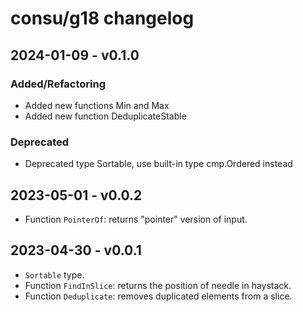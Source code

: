 # consu/g18 changelog

## 2024-01-09 - v0.1.0

### Added/Refactoring

- Added new functions Min and Max
- Added new function DeduplicateStable

### Deprecated

- Deprecated type Sortable, use built-in type cmp.Ordered instead

## 2023-05-01 - v0.0.2

- Function `PointerOf`: returns "pointer" version of input.

## 2023-04-30 - v0.0.1

- `Sortable` type.
- Function `FindInSlice`: returns the position of needle in haystack.
- Function `Deduplicate`: removes duplicated elements from a slice.
